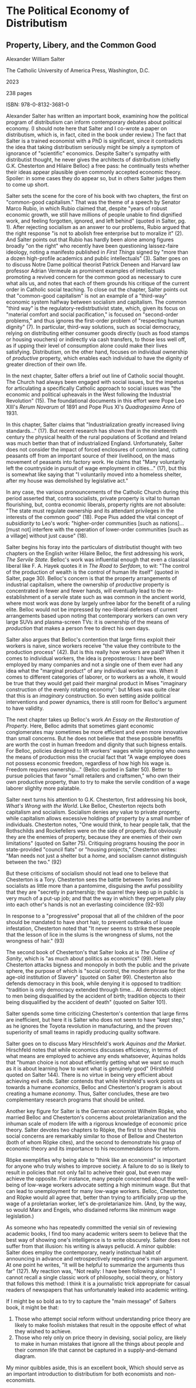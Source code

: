 # The Political Economy of Distributism

## Property, Libery, and the Common Good

Alexander William Salter

The Catholic University of America Press, Washington, D.C.

2023

238 pages

ISBN: 978-0-8132-3681-0

Alexander Salter has written an important book, examining how the political program of distributism can inform
contemporary debates about political economy.
(I should note here that Salter and I co-wrote a paper on distributism, which is, in fact, cited in the book under review.)
The fact that Salter is a trained economist with a PhD is significant,
since it contradicts the idea that taking distributism seriously might be simply a symptom of ignorance of
"scientific" economics.
Despite Salter's sympathy with distributist thought, he never gives the architects of
distributism (chiefly G.K. Chesterton and Hilaire Belloc) a free pass: he continually tests whether their ideas appear
plausible given commonly accepted economic theory. Spoiler: in some cases they do appear so, but in others
Salter judges them to come up short.

Salter sets the scene for the core of his book with two chapters, the first on "common-good capitalism." That was the
theme of a speech by Senator Marco Rubio, in which Rubio claimed that, despite "years of robust economic growth, we still
have millions of people unable to find dignified work, and feeling forgotten, ignored, and left behind" (quoted
in Salter, pg. 1). After rejecting socialism as an answer to our problems, Rubio argued that the right response "is not
to abolish free enterprise but to moralize it" (2). And Salter points out that Rubio has hardly been alone among figures
broadly "on the right" who recently have been questioning laissez-faire ideology, noting a manifesto published in
*First Things* signed by "more than a dozen high-profile academics and public intellectuals" (3). Salter goes on to
discuss Notre Dame political theorist Patrick Deneen and Harvard law professor Adrian Vermeule as prominent examples of
intellectuals promoting a revived concern for the common good as necessary to cure what ails us, and notes that each of
them grounds his critique of the current order in Catholic social teaching. To close out the chapter, Salter points
out that "common-good capitalism" is not an example of a "third-way" economic system halfway between socialism and
capitalism. The common "third way" is the regulatory-redistrbutivist state, which, given its focus on "material comfort
and social pacification," is focused on "second-order problems," and thus ignores the first-order problem of "respecting
human dignity" (7). In particular, third-way solutions, such as social democracy, relying on distributing either
consumer goods directly (such as food stamps or housing vouchers) or indirectly via cash transfers, to those less well
off, as if upping their level of consumption alone could make their lives satisfying. Distributism, on the other hand,
focuses on individual ownership of *productive* property, which enables each individual to have the
dignity of greater direction of their own life.

In the next chapter, Salter offers a brief out line of Catholic social thought. The Church had always been engaged with
social issues, but the impetus for articulating a specifically Catholic approach to social issues was "the economic and
political upheavals in the West following the Industrial Revolution" (15). The foundational documents in this effort
were Pope Leo XIII's *Rerum Novarum* of 1891 and Pope Pius XI's *Quadragesimo Anno* of 1931.

In this chapter, Salter claims that "Industrialization greatly increased living standards..." (17). But recent research has shown that
in the nineteenth century the physical health of the rural populations of Scotland and Ireland was much better than that
of industrialized England. Unfortunately, Salter does not consider the impact of forced enclosures of common land,
cutting peasants off from an important source of their livelihood, on the mass movement of peasants into factory work.
He claims that "Many voluntarily left the countryside in pursuit of wage employment in cities..." (17), but this is
somewhat like saying that "I voluntarily moved into a homeless shelter, after my house was demolished by legislative
act."

In any case, the various pronouncements of the Catholic Church during this period asserted that, contra socialists,
private property is vital to human flourishing, but, contra economic liberals, property rights are not absolute: "The
state must regulate ownership and its attendant privileges in the interests of the common good" (18). Pope Pius added
the vital concept of *subsidiarity* to Leo's work: "higher-order communities [such as nations]...[must not] interfere
with the operation of lower-order communities [such as a village] without just cause" (18).

Salter begins his foray into the particulars of distributist thought with two chapters on the English writer Hilaire
Belloc, the first addressing his work, *The Servile State*. Belloc's work was influential enough that even a classical
liberal like F. A. Hayek quotes it in *The Road to Serfdom*, to wit: "The control of the production of wealth is the
control of human life itself" (quoted in Salter, page 30). Belloc's concern is that the property arrangements of
industrial capitalism, where the ownership of *productive* property is concentrated in fewer and fewer hands, will
eventually lead to the re-establishment of a servile state such as was common in the ancient world, where most work was
done by largely unfree labor for the benefit of a ruling elite. Belloc would not be impressed by neo-liberal defenses of
current arrangements based upon noting that contemporary workers can own very large SUVs and plasma-screen TVs: it is
ownership of the means of *production* that makes a person free to direct his own days.

Salter also argues that Belloc's contention that large firms exploit their workers is naive, since workers receive
"the value they contribute to the production process" (42). But is this really how workers are paid?
When it comes to individual workers, the idea is preposterous: I have
been employed by many companies and not a single one of them ever had any idea what the "marginal product" of any individual
worker was. When it comes to different categories of laborer, or to workers as a whole, it would be true that they would get paid
their marginal product in Mises "imaginary construction of the evenly rotating economy": but Mises was quite clear that
this is an *imaginary* construction. So even setting aside political interventions and power dynamics, there is still
room for Belloc's argument to have validity. 

The next chapter takes up Belloc's work *An Essay on the Restoration of Property*. Here, Belloc admits that sometimes
giant economic conglomerates may sometimes be more efficient and even more innovative than small concerns. But he does
not believe that these possible benefits are worth the cost in human freedom and dignity that such bigness entails.
For Belloc, policies designed to lift workers' wages while ignoring who owns the means of production
miss the crucial fact that "A wage employee does not possess
economic freedom, regardless of how high his wage is. Freedom requires ownership..." (Belloc quoted in Salter 50).
Better to pursue policies that favor "small retailers and craftsmen," who own their own productive property, than to try
to make the servile condition of a wage laborer slighlty more palatable.

Salter next turns his attention to G.K. Chesterton, first addressing his book, *What's Wrong with the World*. Like
Belloc, Chesterton rejects both capitalism and socialism. Socialism denies any value to private property, while
capitalism allows excessive holdings of property by a small number of individuals.
Chesterton notes, "One would think, to hear people talk, that the
Rothschilds and Rockefellers were on the side of property. But obviously they are the enemies of property, because they are
enemies of their own limitations" (quoted on Salter 75).
Critiquing programs housing the poor in state-provided "council flats" or "housing projects," Chesterton writes:
"Man needs not just a shelter but a *home*, and socialism cannot distinguish between the two." (92)

But these criticisms of socialism should not lead one to believe that Chesterton is a Tory.
Chesterton sees the battle between Tories and socialists as little more than a pantomime, disguising the awful
possibility that they are "secretly in partnership; the quarrel they keep up in public is very much of a put-up job; and
that the way in which they perpetually play into each other's hands is not an everlasting coincidence (92-93)

In response to a "progressive" proposal that all of the children of the poor should be mandated to have short hair, to
prevent outbreaks of louse infestation, Chesterton noted that
"It never seems to strike these people that the lesson of lice in the slums is the wrongness of slums, not the
wrongness of hair." (93)

The second book of Chesterton's that Salter looks at is *The Outline of Sanity*, which is "as much about politics as
economics" (99). Here Chesterton attacks bigness and monopoly in both the public and the private sphere, the purpose of
which is "social control, the modern phrase for the age-old institution of Slavery" (quoted on Salter 99). Chesterton
also defends democracy in this book, while denying it is opposed to tradition: "tradition is only democracy extended
through time... All democrats object to men being disqualified by the accident of birth; tradition objects to their
being disqualified by the accident of death" (quoted on Salter 101).

Salter spends some time criticizing Chesterton's contention that large firms are inefficient, but here it is Salter who
does not seem to have "kept step," as he ignores the Toyota revolution in manufacturing, and the proven superiority of
small teams in rapidly producing quality software.


Salter goes on to discuss Mary Hirschfeld's work *Aquinas and the Market*. Hirschfeld notes that while economics
discusses efficiency, in terms of what means are employed to achieve any ends whatsoever, Aquinas holds that "human choice
is not about efficiently getting what we want so much as it is about learning how to want what is genuinely good" (Hirshfeld quoted on Salter 144).
There is no virtue in being very efficient about achieving evil ends. Salter contends that
while Hirshfeld's work points us towards a humane *economics*, Belloc and Chesterton's program is about creating a
humane *economy*. Thus, Salter concludes, these are two complementary research programs that should be united.

Another key figure for Salter is the German economist Wilhelm Röpke, who married Belloc and Chesterton's concerns about
proletarianization and the inhuman scale of modern life with a rigorous knowledge of economic price theory. Salter devotes
two chapters to Röpke, the first to show that his social concerns are remarkably similar to those of Bellow and
Chesterton (both of whom Röpke cites), and the second to demonstrate his grasp of economic theory and its importance to
his recommendations for reform.

Röpke exemplifies why
being able to "think like an economist" is important for anyone who truly wishes to improve society. A failure to do so
is likely to result in policies that not only fail to acheive their goal, but even may achieve the opposite. For
instance, many people concerned about the well-being of low-wage workers advocate setting a high minimum wage.
But that can lead to unemployment for many low-wage workers.
Belloc, Chesterton, and Röpke would all
agree that, better than trying to artificially prop up the wage of a proletarian worker, let's de-proletarianize him.
(And, by the way, so would Marx and Engels, who disdained reforms like minimum wage legislation.)

As someone who has repeatedly committed the venial sin of reviewing academic books, I find too many academic writers
seem to believe that the best way of showing one's intelligence is to write obscurely. Salter does not suffer from that
illusion: his writing is always pellucid. A minor quibble: Salter does employ the contemporary, nearly instinctual habit
of announcing in advance and retrospectively repeating one's main argument. At one point he writes, "It will be helpful
to summarize the arguments thus far" (127). My reaction was, "Not really: I have been following along." I cannot recall
a single classic work of philosophy, social theory, or history that follows this method: I think it is a journalistic
trick appropriate for casual readers of newspapers that has unfortunately leaked into academic writing.


If I might be so bold as to try to capture the "main message" of Salters book, it might be that:

1. Those who attempt social reform without understanding price theory are likely to make foolish mistakes that result in
   the opposite effect of what they wished to achieve.
2. Those who rely only on price theory in devising, social policy, are likely to make in human mistakes that ignore all
   the things about people and their common life that cannot be captured in a supply-and-demand diagram.

My minor quibbles aside, this is an excellent book, Which should serve as an important introduction to distributism
for both economists and non-economists.
